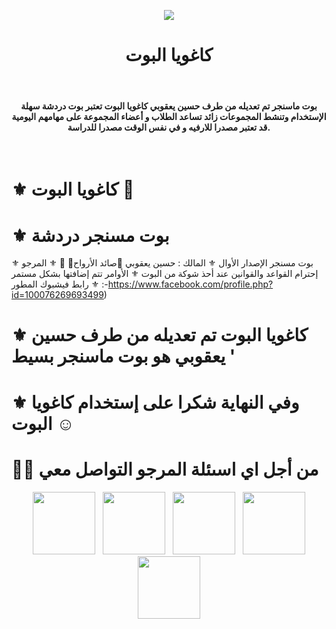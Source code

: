 <p align="center">
<img src="https://i.ibb.co/74m2BvB/Picsart-24-08-20-12-21-07-698.jpg"/>
</p>
<h1 align="center">كاغويا البوت</h1>

<br><h4 align="center"> بوت ماسنجر تم تعديله من طرف حسين يعقوبي كاغويا البوت تعتبر بوت دردشة سهلة الإستخدام وتنشط المجموعات زائد تساعد الطلاب و أعضاء المجموعة على مهامهم اليومية قد تعتبر مصدرا للارفيه و في نفس الوقت مصدرا للدراسة.</h4><br/>
#  ⚜️ كاغويا البوت 💟  </h1>

# ⚜️ بوت مسنجر دردشة
⚜️ بوت مسنجر الإصدار الأوال
⚜️ المالك : حسين يعقوبي 🔵صائد الأرواح🔵 🍒
⚜️ المرجو إحترام القواعد والقوانين عند أحذ شوكة من البوت
⚜️ الأوامر تتم إضافتها بشكل مستمر
⚜️ رابط فيشبوك المطور :-https://www.facebook.com/profile.php?id=100076269693499)

# ⚜️ كاغويا البوت تم تعديله من طرف حسين يعقوبي هو بوت ماسنجر بسيط '

# ⚜️ وفي النهاية شكرا على إستخدام كاغويا البوت ☺️

# 🤝🏻 من أجل اي اسىئلة المرجو التواصل معي
<p align="center"> 
&nbsp; <a href="https://www.instagram.com/hussein_yacoubu/" target="_blank" rel="noopener noreferrer"><img src="https://img.icons8.com/plasticine/100/000000/instagram-new.png" width="100" /></a> 
&nbsp; <a href="https://www.tiktok.com/@darkomida2324?lang=en" target="_blank" rel="noopener noreferrer"><img src="https://i.imgur.com/jcWPUix.png" width="100" /></a>    
&nbsp; <a href="https://github.com/dashboard" target="_blank" rel="noopener noreferrer"><img src="https://img.icons8.com/plasticine/100/000000/github.png" width="100" /></a>
&nbsp; <a href="https://m.facebook.com/profile.php/?id=100076269693499" target="_blank" rel="noopener noreferrer"><img src="https://img.icons8.com/plasticine/100/000000/facebook.png"  width="100" /></a>
&nbsp; <a href="houssin.sb4@gmail.com" target="_blank" rel="noopener noreferrer"><img src="https://img.icons8.com/plasticine/100/000000/gmail.png"  width="100" /></a>
</p>
